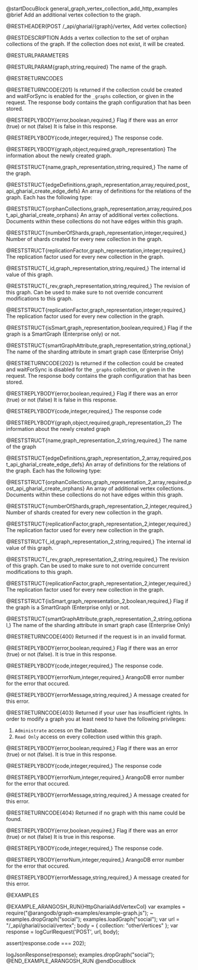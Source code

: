 @startDocuBlock general_graph_vertex_collection_add_http_examples
@brief Add an additional vertex collection to the graph.

@RESTHEADER{POST /_api/gharial/{graph}/vertex, Add vertex collection}

@RESTDESCRIPTION
Adds a vertex collection to the set of orphan collections of the graph.
If the collection does not exist, it will be created.

@RESTURLPARAMETERS

@RESTURLPARAM{graph,string,required}
The name of the graph.

@RESTRETURNCODES

@RESTRETURNCODE{201}
Is returned if the collection could be created and waitForSync is enabled
for the `_graphs` collection, or given in the request.
The response body contains the graph configuration that has been stored.

@RESTREPLYBODY{error,boolean,required,}
Flag if there was an error (true) or not (false)
It is false in this response.

@RESTREPLYBODY{code,integer,required,}
The response code.

@RESTREPLYBODY{graph,object,required,graph_representation}
The information about the newly created graph.

@RESTSTRUCT{name,graph_representation,string,required,}
The name of the graph.

@RESTSTRUCT{edgeDefinitions,graph_representation,array,required,post_api_gharial_create_edge_defs}
An array of definitions for the relations of the graph.
Each has the following type:

@RESTSTRUCT{orphanCollections,graph_representation,array,required,post_api_gharial_create_orphans}
An array of additional vertex collections.
Documents within these collections do not have edges within this graph.

@RESTSTRUCT{numberOfShards,graph_representation,integer,required,}
Number of shards created for every new collection in the graph.

@RESTSTRUCT{replicationFactor,graph_representation,integer,required,}
The replication factor used for every new collection in the graph.

@RESTSTRUCT{_id,graph_representation,string,required,}
The internal id value of this graph. 

@RESTSTRUCT{_rev,graph_representation,string,required,}
The revision of this graph. Can be used to make sure to not override
concurrent modifications to this graph.

@RESTSTRUCT{replicationFactor,graph_representation,integer,required,}
The replication factor used for every new collection in the graph.

@RESTSTRUCT{isSmart,graph_representation,boolean,required,}
Flag if the graph is a SmartGraph (Enterprise only) or not.

@RESTSTRUCT{smartGraphAttribute,graph_representation,string,optional,}
The name of the sharding attribute in smart graph case (Enterprise Only)

@RESTRETURNCODE{202}
Is returned if the collection could be created and waitForSync is disabled
for the `_graphs` collection, or given in the request.
The response body contains the graph configuration that has been stored.

@RESTREPLYBODY{error,boolean,required,}
Flag if there was an error (true) or not (false)
It is false in this response.

@RESTREPLYBODY{code,integer,required,}
The response code

@RESTREPLYBODY{graph,object,required,graph_representation_2}
The information about the newly created graph

@RESTSTRUCT{name,graph_representation_2,string,required,}
The name of the graph

@RESTSTRUCT{edgeDefinitions,graph_representation_2,array,required,post_api_gharial_create_edge_defs}
An array of definitions for the relations of the graph.
Each has the following type:

@RESTSTRUCT{orphanCollections,graph_representation_2,array,required,post_api_gharial_create_orphans}
An array of additional vertex collections.
Documents within these collections do not have edges within this graph.

@RESTSTRUCT{numberOfShards,graph_representation_2,integer,required,}
Number of shards created for every new collection in the graph.

@RESTSTRUCT{replicationFactor,graph_representation_2,integer,required,}
The replication factor used for every new collection in the graph.

@RESTSTRUCT{_id,graph_representation_2,string,required,}
The internal id value of this graph. 

@RESTSTRUCT{_rev,graph_representation_2,string,required,}
The revision of this graph. Can be used to make sure to not override
concurrent modifications to this graph.

@RESTSTRUCT{replicationFactor,graph_representation_2,integer,required,}
The replication factor used for every new collection in the graph.

@RESTSTRUCT{isSmart,graph_representation_2,boolean,required,}
Flag if the graph is a SmartGraph (Enterprise only) or not.

@RESTSTRUCT{smartGraphAttribute,graph_representation_2,string,optional,}
The name of the sharding attribute in smart graph case (Enterprise Only)

@RESTRETURNCODE{400}
Returned if the request is in an invalid format.

@RESTREPLYBODY{error,boolean,required,}
Flag if there was an error (true) or not (false).
It is true in this response.

@RESTREPLYBODY{code,integer,required,}
The response code.

@RESTREPLYBODY{errorNum,integer,required,}
ArangoDB error number for the error that occured.

@RESTREPLYBODY{errorMessage,string,required,}
A message created for this error.


@RESTRETURNCODE{403}
Returned if your user has insufficient rights.
In order to modify a graph you at least need to have the following privileges:

  1. `Administrate` access on the Database.
  2. `Read Only` access on every collection used within this graph.

@RESTREPLYBODY{error,boolean,required,}
Flag if there was an error (true) or not (false).
It is true in this response.

@RESTREPLYBODY{code,integer,required,}
The response code

@RESTREPLYBODY{errorNum,integer,required,}
ArangoDB error number for the error that occured.

@RESTREPLYBODY{errorMessage,string,required,}
A message created for this error.

@RESTRETURNCODE{404}
Returned if no graph with this name could be found.

@RESTREPLYBODY{error,boolean,required,}
Flag if there was an error (true) or not (false)
It is true in this response.

@RESTREPLYBODY{code,integer,required,}
The response code.

@RESTREPLYBODY{errorNum,integer,required,}
ArangoDB error number for the error that occured.

@RESTREPLYBODY{errorMessage,string,required,}
A message created for this error.

@EXAMPLES

@EXAMPLE_ARANGOSH_RUN{HttpGharialAddVertexCol}
  var examples = require("@arangodb/graph-examples/example-graph.js");
~ examples.dropGraph("social");
  examples.loadGraph("social");
  var url = "/_api/gharial/social/vertex";
  body = {
    collection: "otherVertices"
  };
  var response = logCurlRequest('POST', url, body);

  assert(response.code === 202);

  logJsonResponse(response);
  examples.dropGraph("social");
@END_EXAMPLE_ARANGOSH_RUN
@endDocuBlock

